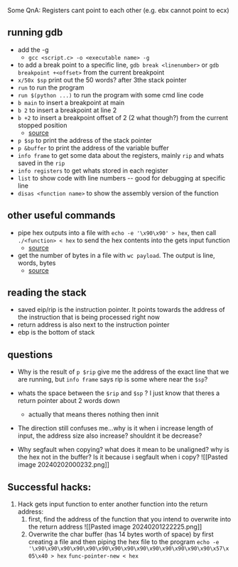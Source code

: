 Some QnA:
Registers cant point to each other (e.g. ebx cannot point to ecx)

## running gdb
- add the -g
	- `gcc <script.c> -o <executable name> -g`
- to add a break point to a specific line, `gdb break <linenumber>` or `gdb breakpoint +<offset>` from the current breakpoint
- `x/50x $sp` print out the 50 words? after 3the stack pointer
- `run` to run the program
- `run $(python ...)` to run the program with some cmd line code
- `b main` to insert a breakpoint at main
- `b 2` to insert a breakpoint at line 2
- `b +2` to insert a breakpoint offset of 2 (2 what though?) from the current stopped position
	- [source](https://stackoverflow.com/questions/34190596/setting-a-breakpoint-in-a-specific-line-inside-a-function-with-gdb)
- `p $sp` to print the address of the stack pointer
- `p &buffer` to print the address of the variable buffer
- `info frame` to get some data about the registers, mainly `rip` and whats saved in the `rip`
- `info registers` to get whats stored in each register
- `list` to show code with line numbers -- good for debugging at specific line
- `disas <function name>` to show the assembly version of the function

## other useful commands
- pipe hex outputs into a file with `echo -e '\x90\x90' > hex`, then call `./<function> < hex` to send the hex contents into the gets input function
	- [source](https://stackoverflow.com/questions/28925811/provide-hex-value-as-an-input-to-gets-in-c) 
- get the number of bytes in a file with `wc payload`. The output is line, words, bytes
	- [source](https://www.ibm.com/docs/en/aix/7.1?topic=af-counting-words-lines-bytes-in-files-wc-command)
## reading the stack
- saved eip/rip is the instruction pointer. It points towards the address of the instruction that is being processed right now
- return address is also next to the instruction pointer
- ebp is the bottom of stack

## questions
- Why is the result of `p $rip` give me the address of the exact line that we are running, but `info frame` says rip is some where near the `$sp`?
	
- whats the space between the `$rip` and `$sp` ? I just know that theres a return pointer about 2 words down 
	- actually that means theres nothing then innit
- The direction still confuses me...why is it when i increase length of input, the address size also increase? shouldnt it be decrease?
- Why segfault when copying? what does it mean to be unaligned? why is the hex not in the buffer? Is it because i segfault when i copy? ![[Pasted image 20240202000232.png]]

## Successful hacks:
1. Hack gets input function to enter another function into the return address:
	1. first, find the address of the function that you intend to overwrite into the return address
	![[Pasted image 20240201222225.png]] 
	2. Overwrite the char buffer (has 14 bytes worth of space) by first creating a file and then piping the hex file to the program
		 `echo -e '\x90\x90\x90\x90\x90\x90\x90\x90\x90\x90\x90\x90\x90\x90\x57\x05\x40 > hex`
		 `func-pointer-new < hex` 
